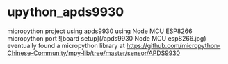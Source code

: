 # upython_apds9930
micropython project using apds9930
using Node MCU ESP8266 micropython port 
![board setup](/apds9930 Node MCU esp8266.jpg)
eventually found a micropython library at
https://github.com/micropython-Chinese-Community/mpy-lib/tree/master/sensor/APDS9930
